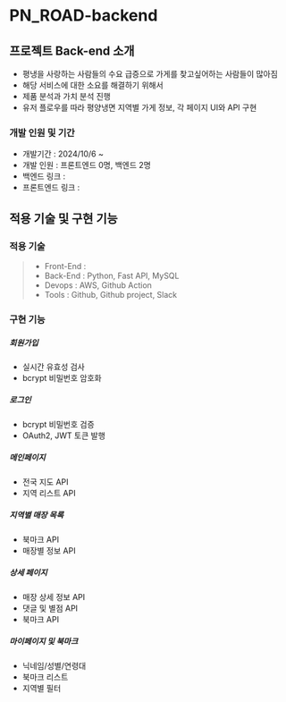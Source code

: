 # PN_ROAD-backend

## 프로젝트 Back-end 소개

- 평냉을 사랑하는 사람들의 수요 급증으로 가게를 찾고싶어하는 사람들이 많아짐
- 해당 서비스에 대한 소요를 해결하기 위해서
- 제품 분석과 가치 분석 진행
- 유저 플로우를 따라 평양냉면 지역별 가게 정보, 각 페이지 UI와 API 구현

### 개발 인원 및 기간

- 개발기간 : 2024/10/6 ~
- 개발 인원 : 프론트엔드 0명, 백엔드 2명
- 백엔드 링크 :
- 프론트엔드 링크 :

## 적용 기술 및 구현 기능

### 적용 기술

> - Front-End :
> - Back-End : Python, Fast API, MySQL
> - Devops : AWS, Github Action
> - Tools : Github, Github project, Slack

### 구현 기능

##### 회원가입

- 실시간 유효성 검사
- bcrypt 비밀번호 암호화

##### 로그인

- bcrypt 비밀번호 검증
- OAuth2, JWT 토큰 발행

##### 메인페이지

- 전국 지도 API
- 지역 리스트 API

##### 지역별 매장 목록

- 북마크 API
- 매장별 정보 API

##### 상세 페이지

- 매장 상세 정보 API
- 댓글 및 별점 API
- 북마크 API

##### 마이페이지 및 북마크

- 닉네임/성별/연령대
- 북마크 리스트
- 지역별 필터
